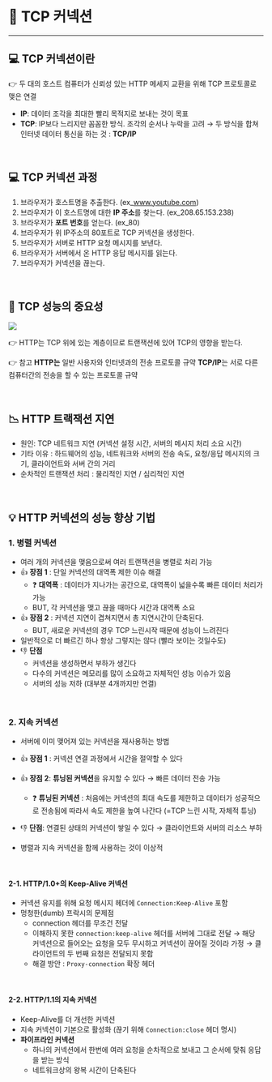 # 📡 TCP 커넥션
--- 

## 💻 TCP 커넥션이란
 👉 두 대의 호스트 컴퓨터가 신뢰성 있는 HTTP 메세지 교환을 위해 TCP 프로토콜로 맺은 연결

- **IP**: 데이터 조각을 최대한 빨리 목적지로 보내는 것이 목표
- **TCP**: IP보다 느리지만 꼼꼼한 방식. 조각의 순서나 누락을 고려
→ 두 방식을 합쳐 인터넷 데이터 통신을 하는 것 : **TCP/IP**
<br>

## 💻 TCP 커넥션 과정
1. 브라우저가 호스트명을 추출한다. (ex_www.youtube.com)
2. 브라우저가 이 호스트명에 대한 **IP 주소**를 찾는다. (ex_208.65.153.238)
3. 브라우저가 **포트 번호**를 얻는다. (ex_80)
4. 브라우저가 위 IP주소의 80포트로 TCP 커넥션을 생성한다.
5. 브라우저가 서버로 HTTP 요청 메시지를 보낸다.
6. 브라우저가 서버에서 온 HTTP 응답 메시지를 읽는다.
7. 브라우저가 커넥션을 끊는다.

<br>

## 🎇 TCP 성능의 중요성
![](https://velog.velcdn.com/images/mooongs/post/3f436967-1962-4e59-97c8-15eac2947789/image.png)

👉  HTTP는 TCP 위에 있는 계층이므로 트랜잭션에 있어 TCP의 영향을 받는다.

👉  참고
**HTTP는** 일반 사용자와 인터넷과의 전송 프로토콜 규약
**TCP/IP**는 서로 다른 컴퓨터간의 전송을 할 수 있는 프로토콜 규약

<br>

## 📉 HTTP 트랙잭션 지연 
- 원인: TCP 네트워크 지연 (커넥션 설정 시간, 서버의 메시지 처리 소요 시간)
- 기타 이유 : 하드웨어의 성능, 네트워크와 서버의 전송 속도, 요청/응답 메시지의 크기, 클라이언트와 서버 간의 거리
- 순차적인 트랜잭션 처리 : 물리적인 지연 / 심리적인 지연
<br>

## 💡 HTTP 커넥션의 성능 향상 기법
### 1. 병렬 커넥션
- 여러 개의 커넥션을 맺음으로써 여러 트랜잭션을 병렬로 처리 가능
- 👍 **장점 1** : 단일 커넥션의 대역폭 제한 이슈 해결
	- ❓ **대역폭** : 데이터가 지나가는 공간으로, 대역폭이 넓을수록 빠른 데이터 처리가 가능
 	- BUT, 각 커넥션을 맺고 끊을 때마다 시간과 대역폭 소요
- 👍 **장점 2** : 커넥션 지연이 겹쳐지면서 총 지연시간이 단축된다.
	- BUT, 새로운 커넥션의 경우 TCP 느린시작 때문에 성능이 느려진다
- 일반적으로 더 빠르긴 하나 항상 그렇지는 않다 (빨라 보이는 것일수도)
- 👎 **단점**
	- 커넥션을 생성하면서 부하가 생긴다
	- 다수의 커넥션은 메모리를 많이 소요하고 자체적인 성능 이슈가 있음
	- 서버의 성능 저하 (대부분 4개까지만 연결)
<br>

### 2. 지속 커넥션
- 서버에 이미 맺어져 있는 커넥션을 재사용하는 방법
- 👍 **장점 1** : 커넥션 연결 과정에서 시간을 절약할 수 있다
- 👍 **장점 2**: **튜닝된 커넥션**을 유지할 수 있다 → 빠른 데이터 전송 가능
	- ❓ **튜닝된 커넥션** : 처음에는 커넥션의 최대 속도를 제한하고 데이터가 성공적으로 전송됨에 따라서 속도 제한을 높여 나간다 (=TCP 느린 시작, 자체적 튜닝)
    
- 👎 **단점**: 연결된 상태의 커넥션이 쌓일 수 있다 → 클라이언트와 서버의 리소스 부하
- 병렬과 지속 커넥션을 함께 사용하는 것이 이상적
<br>

#### 2-1. HTTP/1.0+의 Keep-Alive 커넥션
- 커넥션 유지를 위해 요청 메시지 헤더에 `Connection:Keep-Alive` 포함
- 멍청한(dumb) 프락시의 문제점
	- connection 헤더를 무조건 전달
    - 이해하지 못한 `connection:keep-alive` 헤더를 서버에 그대로 전달 → 해당 커넥션으로 들어오는 요청을 모두 무시하고 커넥션이 끊어질 것이라 가정 → 클라이언트의 두 번째 요청은 전달되지 못함
    - 해결 방안 : `Proxy-connection` 확장 헤더
<br>

#### 2-2. HTTP/1.1의 지속 커넥션
- Keep-Alive를 더 개선한 커넥션
- 지속 커넥션이 기본으로 활성화 (끊기 위해 `Connection:close` 헤더 명시)
- **파이프라인 커넥션**
	- 하나의 커넥션에서 한번에 여러 요청을 순차적으로 보내고 그 순서에 맞춰 응답을 받는 방식
	- 네트워크상의 왕복 시간이 단축된다
